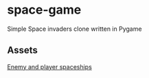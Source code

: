 # space-game
Simple Space invaders clone written in Pygame


## Assets
[Enemy and player spaceships](https://pixabay.com/vectors/video-laser-alien-game-space-ship-38239/)